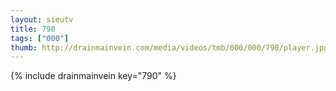```yaml
--- 
layout: sieutv
title: 790
tags: ["000"]
thumb: http://drainmainvein.com/media/videos/tmb/000/000/790/player.jpg
---
```

{% include drainmainvein key="790" %} 
